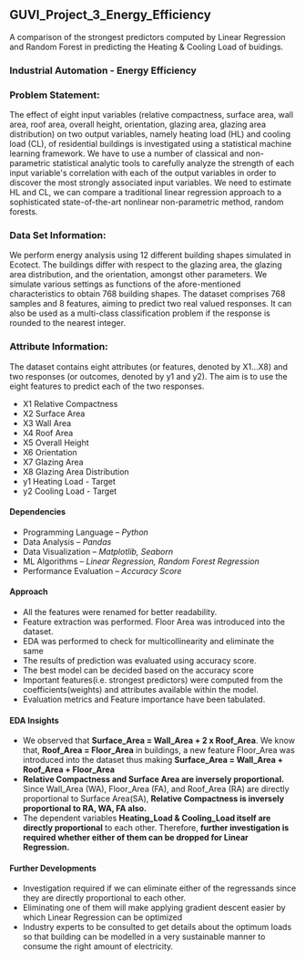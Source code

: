 ## GUVI_Project_3_Energy_Efficiency
A comparison of the strongest predictors computed by Linear Regression and Random Forest in predicting the Heating &amp; Cooling Load of buidings.

### Industrial Automation - Energy Efficiency
### Problem Statement:
The effect of eight input variables (relative compactness, surface area, wall area, roof area, overall height, orientation, glazing area, glazing area distribution) on two output variables, namely heating load (HL) and cooling load (CL), of residential buildings is investigated using a statistical machine learning framework. We have to use a number of classical and non-parametric statistical analytic tools to carefully analyze the strength of each input variable's correlation with each of the output variables in order to discover the most strongly associated input variables. We need to estimate HL and CL, we can compare a traditional linear regression approach to a sophisticated state-of-the-art nonlinear non-parametric method, random forests.

### Data Set Information:
We perform energy analysis using 12 different building shapes simulated in Ecotect. The buildings differ with respect to the glazing area, the glazing area distribution, and the orientation, amongst other parameters. We simulate various settings as functions of the afore-mentioned characteristics to obtain 768 building shapes. The dataset comprises 768 samples and 8 features, aiming to predict two real valued responses. It can also be used as a multi-class classification problem if the response is rounded to the nearest integer.

### Attribute Information:
The dataset contains eight attributes (or features, denoted by X1...X8) and two responses (or outcomes, denoted by y1 and y2). The aim is to use the eight features to predict each of the two responses.
* X1 Relative Compactness
* X2 Surface Area
* X3 Wall Area
* X4 Roof Area
* X5 Overall Height
* X6 Orientation
* X7 Glazing Area
* X8 Glazing Area Distribution
* y1 Heating Load - Target
* y2 Cooling Load - Target


#### Dependencies
* Programming Language – *Python*
* Data Analysis – *Pandas*
* Data Visualization – *Matplotlib, Seaborn*
* ML Algorithms – *Linear Regression, Random Forest Regression*
* Performance Evaluation – *Accuracy Score*

#### Approach
* All the features were renamed for better readability.
* Feature extraction was performed. Floor Area was introduced into the dataset.
* EDA was performed to check for multicollinearity and eliminate the same
* The results of prediction was evaluated using accuracy score.
* The best model can be decided based on the accuracy score
* Important  features(i.e. strongest predictors) were computed from the coefficients(weights) and attributes available within the model.
* Evaluation metrics and Feature importance have been tabulated.

#### EDA Insights
* We observed that **Surface_Area = Wall_Area + 2 x Roof_Area**. We know that, **Roof_Area = Floor_Area** in buildings, a new feature Floor_Area was introduced into the dataset thus making **Surface_Area = Wall_Area + Roof_Area + Floor_Area**
* **Relative Compactness and Surface Area are inversely proportional.** Since Wall_Area (WA), Floor_Area (FA), and Roof_Area (RA) are directly proportional to Surface Area(SA), **Relative Compactness is inversely proportional to RA, WA, FA also.**
* The dependent variables **Heating_Load & Cooling_Load itself are directly proportional** to each other. Therefore, **further investigation is required whether either of them can be dropped for Linear Regression.**

#### Further Developments
* Investigation required if we can eliminate either of the regressands since they are directly proportional to each other.
* Eliminating one of them will make applying gradient descent easier by which Linear Regression can be optimized
* Industry experts to be consulted to get details about the optimum loads so that building can be modelled in a very sustainable manner to consume the right amount of electricity.
